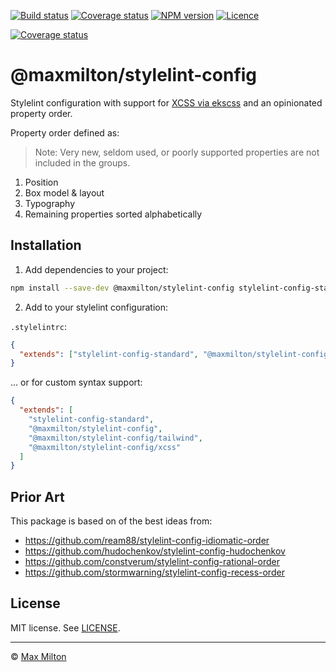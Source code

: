 [![Build status](https://badgen.net/github/checks/maxmilton/stylelint-config?label=ci)](https://github.com/maxmilton/stylelint-config/actions)
[![Coverage status](https://badgen.net/codeclimate/coverage/maxmilton/stylelint-config)](https://codeclimate.com/github/maxmilton/stylelint-config)
[![NPM version](https://badgen.net/npm/v/@maxmilton/stylelint-config)](https://www.npmjs.com/package/@maxmilton/stylelint-config)
[![Licence](https://badgen.net/github/license/maxmilton/stylelint-config)](https://github.com/maxmilton/stylelint-config/blob/master/LICENSE)

<!-- TODO: Migrate to badgen.net once it supports qlty.sh -->
[![Coverage status](https://qlty.sh/badges/b2eae760-4e08-4c6e-9e58-8aa409b620fe/test_coverage.svg)](https://qlty.sh/gh/maxmilton/projects/stylelint-config)

# @maxmilton/stylelint-config

Stylelint configuration with support for [XCSS via ekscss](https://github.com/maxmilton/ekscss) and an opinionated property order.

Property order defined as:

> Note: Very new, seldom used, or poorly supported properties are not included in the groups.

1. Position
1. Box model & layout
1. Typography
1. Remaining properties sorted alphabetically

## Installation

1. Add dependencies to your project:

```sh
npm install --save-dev @maxmilton/stylelint-config stylelint-config-standard
```

2. Add to your stylelint configuration:

`.stylelintrc`:

```json
{
  "extends": ["stylelint-config-standard", "@maxmilton/stylelint-config"]
}
```

... or for custom syntax support:

```json
{
  "extends": [
    "stylelint-config-standard",
    "@maxmilton/stylelint-config",
    "@maxmilton/stylelint-config/tailwind",
    "@maxmilton/stylelint-config/xcss"
  ]
}
```

## Prior Art

This package is based on of the best ideas from:

- <https://github.com/ream88/stylelint-config-idiomatic-order>
- <https://github.com/hudochenkov/stylelint-config-hudochenkov>
- <https://github.com/constverum/stylelint-config-rational-order>
- <https://github.com/stormwarning/stylelint-config-recess-order>

## License

MIT license. See [LICENSE](./LICENSE).

---

© [Max Milton](https://maxmilton.com)
